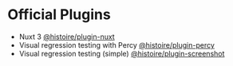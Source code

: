 # Official Plugins

- Nuxt 3 [@histoire/plugin-nuxt](https://github.com/histoire-dev/histoire/tree/main/packages/histoire-plugin-nuxt)
- Visual regression testing with Percy [@histoire/plugin-percy](https://github.com/histoire-dev/histoire/tree/main/packages/histoire-plugin-percy)
- Visual regression testing (simple) [@histoire/plugin-screenshot](https://github.com/histoire-dev/histoire/tree/main/packages/histoire-plugin-screenshot)

